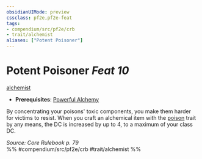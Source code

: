 ```yaml
---
obsidianUIMode: preview
cssclass: pf2e,pf2e-feat
tags:
- compendium/src/pf2e/crb
- trait/alchemist
aliases: ["Potent Poisoner"]
---
```

# Potent Poisoner  *Feat 10*  
[alchemist](../../rules/traits/alchemist.md)  

- **Prerequisites**: [Powerful Alchemy](powerful-alchemy.md)

By concentrating your poisons' toxic components, you make them harder for victims to resist. When you craft an alchemical item with the [poison](../../rules/traits/poison.md) trait by any means, the DC is increased by up to 4, to a maximum of your class DC.

*Source: Core Rulebook p. 79*  
%% #compendium/src/pf2e/crb #trait/alchemist %%